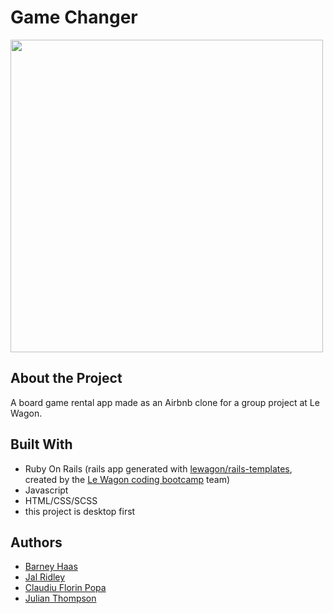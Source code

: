 # Game Changer

<img src="https://github.com/JulianLovesJiuJitsu/game_changer/tree/master/app/assets/images/gamechanger-homepage.png" height="500" />

## **About the Project**

A board game rental app made as an Airbnb clone for a group project at Le Wagon.

## **Built With**

-   Ruby On Rails (rails app generated with [lewagon/rails-templates](https://github.com/lewagon/rails-templates), created by the [Le Wagon coding bootcamp](https://www.lewagon.com) team)
-   Javascript
-   HTML/CSS/SCSS
-   this project is desktop first

## **Authors**

-   [Barney Haas](https://github.com/brednadflex)
-   [Jal Ridley](https://github.com/jalridley)
-   [Claudiu Florin Popa](https://github.com/Claudiu7672)
-   [Julian Thompson](https://github.com/JulianLovesJiuJitsu)
